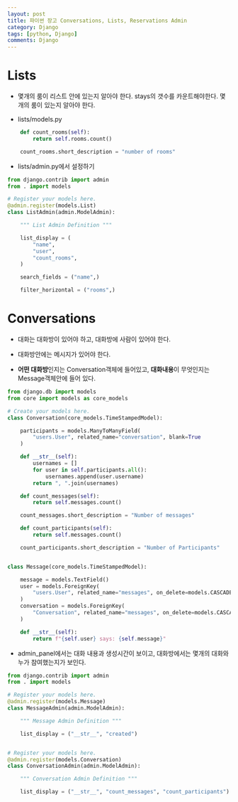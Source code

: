 ```yaml
---
layout: post
title: 파이썬 장고 Conversations, Lists, Reservations Admin
category: Django
tags: [python, Django]
comments: Django
---
```


# Lists

- 몇개의 룸이 리스트 안에 있는지 알아야 한다. stays의 갯수를 카운트해야한다. 몇 개의 룸이 있는지 알아야 한다.

- lists/models.py

```python
    def count_rooms(self):
        return self.rooms.count()

    count_rooms.short_description = "number of rooms"
```


- lists/admin.py에서 설정하기

```python
from django.contrib import admin
from . import models

# Register your models here.
@admin.register(models.List)
class ListAdmin(admin.ModelAdmin):

    """ List Admin Definition """

    list_display = (
        "name",
        "user",
        "count_rooms",
    )

    search_fields = ("name",)

    filter_horizontal = ("rooms",)
```

# Conversations

- 대화는 대화방이 있어야 하고, 대화방에 사람이 있어야 한다.

- 대화방안에는 메시지가 있어야 한다.

- **어떤 대화방**인지는 Conversation객체에 들어있고, **대화내용**이 무엇인지는 Message객체안에 들어 있다.

```python
from django.db import models
from core import models as core_models

# Create your models here.
class Conversation(core_models.TimeStampedModel):

    participants = models.ManyToManyField(
        "users.User", related_name="conversation", blank=True
    )

    def __str__(self):
        usernames = []
        for user in self.participants.all():
            usernames.append(user.username)
        return ", ".join(usernames)

    def count_messages(self):
        return self.messages.count()

    count_messages.short_description = "Number of messages"

    def count_participants(self):
        return self.messages.count()

    count_participants.short_description = "Number of Participants"


class Message(core_models.TimeStampedModel):

    message = models.TextField()
    user = models.ForeignKey(
        "users.User", related_name="messages", on_delete=models.CASCADE
    )
    conversation = models.ForeignKey(
        "Conversation", related_name="messages", on_delete=models.CASCADE
    )

    def __str__(self):
        return f"{self.user} says: {self.message}"
```

- admin_panel에서는 대화 내용과 생성시간이 보이고, 대화방에서는 몇개의 대화와 누가 참여했는지가 보인다.

```python
from django.contrib import admin
from . import models

# Register your models here.
@admin.register(models.Message)
class MessageAdmin(admin.ModelAdmin):

    """ Message Admin Definition """

    list_display = ("__str__", "created")


# Register your models here.
@admin.register(models.Conversation)
class ConversationAdmin(admin.ModelAdmin):

    """ Conversation Admin Definition """

    list_display = ("__str__", "count_messages", "count_participants")
```